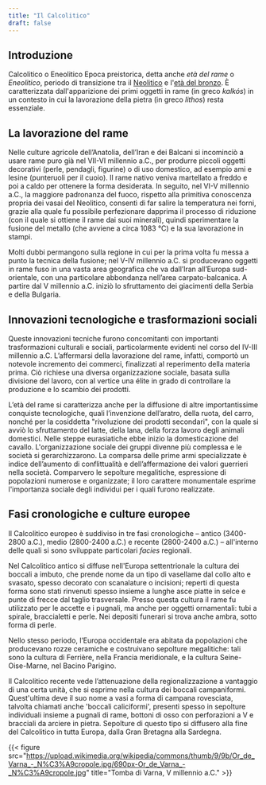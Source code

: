 ```yaml
---
title: "Il Calcolitico"
draft: false
---
```


## Introduzione

Calcolitico o Eneolitico Epoca preistorica, detta anche *età del rame* o *Eneolitico*, periodo di transizione tra il [Neolitico](neolitico) e l'[età del bronzo](età-del-bronzo). È caratterizzata dall'apparizione dei primi oggetti in rame (in greco _kalkós_) in un contesto in cui la lavorazione della pietra (in greco _lithos_) resta essenziale.

## La lavorazione del rame

Nelle culture agricole dell’Anatolia, dell’Iran e dei Balcani si incominciò a usare rame puro già nel VII-VI millennio a.C., per produrre piccoli oggetti decorativi (perle, pendagli, figurine) o di uso domestico, ad esempio ami e lesine (punteruoli per il cuoio). Il rame nativo veniva martellato a freddo e poi a caldo per ottenere la forma desiderata. In seguito, nel VI-V millennio a.C., la maggiore padronanza del fuoco, rispetto alla primitiva conoscenza propria dei vasai del Neolitico, consentì di far salire la temperatura nei forni, grazie alla quale fu possibile perfezionare dapprima il processo di riduzione (con il quale si ottiene il rame dai suoi minerali), quindi sperimentare la fusione del metallo (che avviene a circa 1083 °C) e la sua lavorazione in stampi.

Molti dubbi permangono sulla regione in cui per la prima volta fu messa a punto la tecnica della fusione; nel V-IV millennio a.C. si producevano oggetti in rame fuso in una vasta area geografica che va dall’Iran all’Europa sud-orientale, con una particolare abbondanza nell’area carpato-balcanica. A partire dal V millennio a.C. iniziò lo sfruttamento dei giacimenti della Serbia e della Bulgaria.

## Innovazioni tecnologiche e trasformazioni sociali

Queste innovazioni tecniche furono concomitanti con importanti trasformazioni culturali e sociali, particolarmente evidenti nel corso del IV-III millennio a.C. L’affermarsi della lavorazione del rame, infatti, comportò un notevole incremento dei commerci, finalizzati al reperimento della materia prima. Ciò richiese una diversa organizzazione sociale, basata sulla divisione del lavoro, con al vertice una élite in grado di controllare la produzione e lo scambio dei prodotti.

L’età del rame si caratterizza anche per la diffusione di altre importantissime conquiste tecnologiche, quali l’invenzione dell’aratro, della ruota, del carro, nonché per la cosiddetta "rivoluzione dei prodotti secondari", con la quale si avviò lo sfruttamento del latte, della lana, della forza lavoro degli animali domestici. Nelle steppe eurasiatiche ebbe inizio la domesticazione del cavallo. L'organizzazione sociale dei gruppi divenne più complessa e le società si gerarchizzarono. La comparsa delle prime armi specializzate è indice dell’aumento di conflittualità e dell’affermazione dei valori guerrieri nella società. Comparvero le sepolture megalitiche, espressione di popolazioni numerose e organizzate; il loro carattere monumentale esprime l'importanza sociale degli individui per i quali furono realizzate.

## Fasi cronologiche e culture europee

Il Calcolitico europeo è suddiviso in tre fasi cronologiche – antico (3400-2800 a.C.), medio (2800-2400 a.C.) e recente (2800-2400 a.C.) – all'interno delle quali si sono sviluppate particolari _facies_ regionali.

Nel Calcolitico antico si diffuse nell'Europa settentrionale la cultura dei boccali a imbuto, che prende nome da un tipo di vasellame dal collo alto e svasato, spesso decorato con scanalature o incisioni; reperti di questa forma sono stati rinvenuti spesso insieme a lunghe asce piatte in selce e punte di frecce dal taglio trasversale. Presso questa cultura il rame fu utilizzato per le accette e i pugnali, ma anche per oggetti ornamentali: tubi a spirale, braccialetti e perle. Nei depositi funerari si trova anche ambra, sotto forma di perle.

Nello stesso periodo, l’Europa occidentale era abitata da popolazioni che producevano rozze ceramiche e costruivano sepolture megalitiche: tali sono la cultura di Ferrière, nella Francia meridionale, e la cultura Seine-Oise-Marne, nel Bacino Parigino.

Il Calcolitico recente vede l’attenuazione della regionalizzazione a vantaggio di una certa unità, che si esprime nella cultura dei boccali campaniformi. Quest'ultima deve il suo nome a vasi a forma di campana rovesciata, talvolta chiamati anche 'boccali caliciformi', presenti spesso in sepolture individuali insieme a pugnali di rame, bottoni di osso con perforazioni a V e bracciali da arciere in pietra. Sepolture di questo tipo si diffusero alla fine del Calcolitico in tutta Europa, dalla Gran Bretagna alla Sardegna.

{{< figure src="https://upload.wikimedia.org/wikipedia/commons/thumb/9/9b/Or_de_Varna_-_N%C3%A9cropole.jpg/690px-Or_de_Varna_-_N%C3%A9cropole.jpg" title="Tomba di Varna, V millennio a.C." >}}
